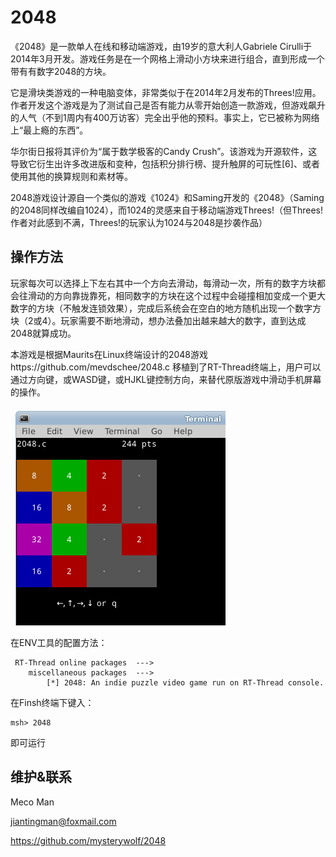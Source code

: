 # 2048

《2048》是一款单人在线和移动端游戏，由19岁的意大利人Gabriele Cirulli于2014年3月开发。游戏任务是在一个网格上滑动小方块来进行组合，直到形成一个带有有数字2048的方块。

它是滑块类游戏的一种电脑变体，非常类似于在2014年2月发布的Threes!应用。作者开发这个游戏是为了测试自己是否有能力从零开始创造一款游戏，但游戏飙升的人气（不到1周内有400万访客）完全出乎他的预料。事实上，它已被称为网络上“最上瘾的东西”。

华尔街日报将其评价为“属于数学极客的Candy Crush”。该游戏为开源软件，这导致它衍生出许多改进版和变种，包括积分排行榜、提升触屏的可玩性[6]、或者使用其他的换算规则和素材等。

2048游戏设计源自一个类似的游戏《1024》和Saming开发的《2048》（Saming的2048同样改编自1024），而1024的灵感来自于移动端游戏Threes!（但Threes!作者对此感到不满，Threes!的玩家认为1024与2048是抄袭作品）



## 操作方法

玩家每次可以选择上下左右其中一个方向去滑动，每滑动一次，所有的数字方块都会往滑动的方向靠拢靠死，相同数字的方块在这个过程中会碰撞相加变成一个更大数字的方块（不触发连锁效果），完成后系统会在空白的地方随机出现一个数字方块（2或4）。玩家需要不断地滑动，想办法叠加出越来越大的数字，直到达成2048就算成功。

本游戏是根据Maurits在Linux终端设计的2048游戏https://github.com/mevdschee/2048.c 移植到了RT-Thread终端上，用户可以通过方向键，或WASD键，或HJKL键控制方向，来替代原版游戏中滑动手机屏幕的操作。

![screenshot](screenshot.png)

在ENV工具的配置方法：

```
 RT-Thread online packages  --->
    miscellaneous packages  --->
        [*] 2048: An indie puzzle video game run on RT-Thread console.
```

在Finsh终端下键入：

```shell
msh> 2048
```

即可运行



## 维护&联系

Meco Man

jiantingman@foxmail.com

https://github.com/mysterywolf/2048

